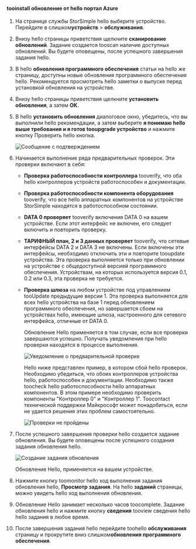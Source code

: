 <!--author=alkohli last changed: 02/06/17-->

#### <a name="tooinstall-an-update-from-hello-azure-portal"></a>tooinstall обновление от hello портал Azure

1. На странице службы StorSimple hello выберите устройство. Перейдите в слишком**устройств** > **обслуживания**.
2. Внизу hello страницы приветствия щелкните **сканирование обновлений**. Задание создается tooscan наличие доступных обновлений. Вы будете оповещены, после успешного завершения задания hello.
3. В hello **обновления программного обеспечения** статьи на hello же страницу, доступны новые обновления программного обеспечения hello. Рекомендуется просмотреть hello заметки о выпуске перед установкой обновления на устройстве.
4. Внизу hello страницы приветствия щелкните **установить обновления**, а затем **ОК**.
5. В hello **установить обновления** диалоговое окно, убедитесь, что вы выполнили hello рекомендации, а затем выберите **я понимаю hello выше требования и я готов tooupgrade устройство** и нажмите кнопку Проверить hello кнопка.
   
    ![Сообщение с подтверждением](./media/storsimple-install-update2-via-portal/InstallUpdate12_2M.png)
6. Начинается выполнение ряда предварительных проверок. Эти проверки включают в себя:
   
   * **Проверка работоспособности контроллера** tooverify, что оба hello контроллеров устройств работоспособен и документации.
   * **Проверка работоспособности компонента оборудования** tooverify, что все hello аппаратных компонентов на устройстве StorSimple находятся в работоспособном состоянии.
   * **DATA 0 проверяет** tooverify включения DATA 0 на вашем устройстве. Если этот интерфейс не включен, его следует включить и повторить проверку.
   * **ТАРИФНЫЙ план, 2 и 3 данных проверяет** tooverify, что сетевые интерфейсы DATA 2 и DATA 3 не включены. Если включены эти интерфейсы, необходимо отключить эти и повторите tooupdate устройства. Эта проверка выполняется только при обновлении на устройстве с общедоступной версией программного обеспечения. Устройствам, на которых используется версия 0.1, 0.2 или 0.3, эта проверка не требуется.
   * **Проверка шлюза** на любом устройстве под управлением tooUpdate предыдущие версии 1. Эта проверка выполняется для всех hello устройства на базе 1 перед обновлением программного обеспечения, но завершается сбоем на устройствах hello, имеющие шлюза, настроенного для сетевого интерфейса, отличные от DATA 0.
     
     Обновление Hello применяется в том случае, если все проверки завершаются успешно. Получать уведомления при hello проверки находятся в процессе выполнения.
     
     ![Уведомление о предварительной проверке](./media/storsimple-install-update2-via-portal/InstallUpdate12_3M.png)
     
     Hello ниже представлен пример, в котором сбой hello проверок. Необходимо убедиться, что обоих контроллеров устройства hello, работоспособен и документации. Необходимо также toocheck hello работоспособности hello аппаратных компонентов. В этом примере необходимо проверить компоненты "Контроллер 0" и "Контроллер 1". Toocontact технической поддержки Майкрософт может понадобиться, если не удается решения этих проблем самостоятельно.
     
       ![Проверки не пройдены](./media/storsimple-install-update2-via-portal/HCS_PreUpgradeChecksFailed-include.png)
7. После успешного завершения проверки hello создается задание обновления. Вы будете оповещены после успешного создания задания обновления hello.
   
    ![Создание задания обновления](./media/storsimple-install-update2-via-portal/InstallUpdate12_44M.png)
   
    Обновление Hello, применяется на вашем устройстве.
    
8. Нажмите кнопку toomonitor hello ход выполнения задания обновления hello, **Просмотр задания**. На hello **заданий** страницы, можно увидеть hello ход выполнения обновления.
9. Обновление Hello занимает несколько часов toocomplete. Задание обновления hello и нажмите кнопку **сведения** tooview сведения hello hello задания в любое время.
10. После завершения задания hello перейдите toohello **обслуживания** страницу и прокрутите вниз слишком**обновления программного обеспечения**.

